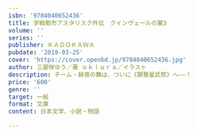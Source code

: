```yaml
---
isbn: '9784040652436'
title: 学戦都市アスタリスク外伝　クインヴェールの翼3
volume: ''
series: ''
publisher: ＫＡＤＯＫＡＷＡ
pubdate: '2019-03-25'
cover: 'https://cover.openbd.jp/9784040652436.jpg'
author: 三屋咲ゆう／著 ｏｋｉｕｒａ／イラスト
description: チーム・赫夜の舞は、ついに《獅鷲星武祭》へ――！
price: '600'
genre: ''
target: 一般
format: 文庫
content: 日本文学、小説・物語

---
```

